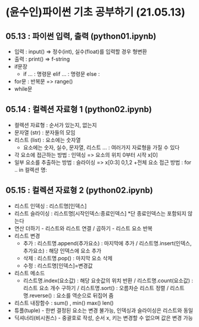 # (윤수인)파이썬 기초 공부하기 (21.05.13)
## 05.13 : 파이썬 입력, 출력 (python01.ipynb)
+ 입력 : input() => 정수(int), 실수(float)를 입력할 경우 형변환
+ 출력 : print() => f-string
+ if문장 
  + if ... : 명령문 elif ... : 명령문 else : 
+ for문 : 반복문 => range()
+ while문


## 05.14 : 컬렉션 자료형 1 (python02.ipynb)
+ 컬렉션 자료형 : 순서가 있는지, 없는지
+ 문자열 (str) : 분자들의 모임
+ 리스트 (list) : 요소에는 숫자열
  + 요소에는 숫자, 실수, 문자열, 리스트 ... : 여러가지 자료형을 가질 수 있다
+ 각 요소에 접근하는 방법 : 인덱싱 => 요소의 위치 0부터 시작 x[0]
+ 일부 요소를 추출하는 방법 : 슬라이싱 => x[0:3] 0,1,2
+전체 요소 접근 방법 : for .. in 컬렉션 명:
 
 
## 05.15 : 컬렉션 자료형 2 (python02.ipynb)
+ 리스트 인덱싱 : 리스트명[인덱스]
+ 리스트 슬라이싱 : 리스트명[시작인덱스:종료인덱스]           *단 종료인덱스는 포함되지 않는다
+ 연산 더하기 - 리스트와 리스트 연결 / 곱하기 - 리스트 요소 반복
+ 리스트 변경
  + 추가 : 리스트명.append(추가요소) : 마지막에 추가 / 리스트명.insert(인덱스, 추가요소) : 해당 인덱스에 요소 추가
  + 삭제 : 리스트명.pop() : 마지막 요소 삭제
  + 수정 : 리스트명[인덱스]=변경값
 + 리스트 메소드
   +  리스트명.index(요소값) : 해당 요솟값의 위치 반환 / 리스트명.count(요소값) : 리스트 요소 개수 구하기 / 리스트명.sort() : 오름차순 리스트 정렬 / 리스트명.reverse() : 요소를 역순으로 뒤집어 줌 
+ 리스트 내장함수 : sum() , min() max() len()
+ 튜플(tuple) - 한번 결정된 요소는 변경 불가능, 인덱싱과 슬라이싱은 리스트와 동일
+ 딕셔너리(비시퀀스) - 중괄호로 작성, 순서 x, 키는 변경할 수 없으며 값은 변경 가능
